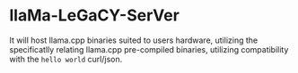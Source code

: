# llaMa-LeGaCY-SerVer
It will host llama.cpp binaries suited to users hardware, utilizing the specificatlly relating llama.cpp pre-compiled binaries, utilizing compatibility with the `hello world` curl/json.
